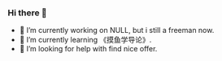 ### Hi there 👋

<!--
**big-tooth/big-tooth** is a ✨ _special_ ✨ repository because its `README.md` (this file) appears on your GitHub profile.

Here are some ideas to get you started:

- 🔭 I’m currently working on NULL, but i still a freeman now.
- 🌱 I’m currently learning 《摸鱼学导论》.
- 👯 I’m looking to collaborate on ...
- 🤔 I’m looking for help with find nice offer
- 💬 Ask me about ...
- 📫 How to reach me: ...
- 😄 Pronouns: ...
- ⚡ Fun fact: ...
-->

- 🔭 I’m currently working on NULL, but i still a freeman now.
- 🌱 I’m currently learning 《摸鱼学导论》.
- 🤔 I’m looking for help with find nice offer.
